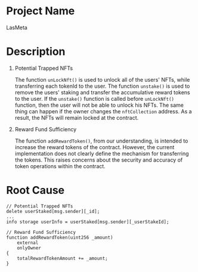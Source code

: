 # Project Name
LasMeta

# Description
1. Potential Trapped NFTs
    
    The function `unLockNft()` is used to unlock all of the users' NFTs, while transferring each tokenId to the user. The function `unstake()` is used to remove the users' staking and transfer the accumulative reward tokens to the user. If the `unstake()` function is called before `unLockNft()` function, then the user will not be able to unlock his NFTs. The same thing can happen if the owner changes the `nftCollection` address. As a result, the NFTs will remain locked at the contract.
    
2. Reward Fund Sufficiency
    
    The function `addRewardToken()`, from our understanding, is intended to increase the reward tokens of the contract. However, the current implementation does not clearly define the mechanism for transferring the tokens. This raises concerns about the security and accuracy of token operations within the contract.

# Root Cause
```solidity
// Potential Trapped NFTs
delete userStaked[msg.sender][_id];
...
info storage userInfo = userStaked[msg.sender][_userStakeId];

// Reward Fund Sufficiency
function addRewardToken(uint256 _amount)
    external
    onlyOwner
{
    totalRewardTokenAmount += _amount;
}